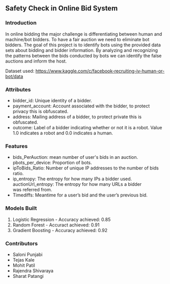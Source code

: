 ## Safety Check in Online Bid System

### Introduction

In online bidding the major challenge is differentiating between human and machine/bot bidders. To have a fair auction we need to eliminate bot bidders. The goal of this project is to identify bots using the provided data sets about bidding and bidder information. By analyzing and recognizing the patterns between the bids conducted by bots we can identify the false auctions and inform the host.

Dataset used: https://www.kaggle.com/c/facebook-recruiting-iv-human-or-bot/data


### Attributes
- bidder_id: Unique identity of a bidder.
- payment_account: Account associated with the bidder, to protect privacy this is obfuscated.
- address: Mailing address of a bidder, to protect private this is obfuscated.
- outcome: Label of a bidder indicating whether or not it is a robot. Value 1.0 indicates a robot and 0.0 indicates a human.

### Features
- bids_PerAuction: mean number of user's bids in an auction.
pbots_per_device: Proportion of bots.​
- ipToBids_Ratio: Number of unique IP addresses to the number of bids ratio.​
- ip_entropy: The entropy for how many IPs a bidder used.
auctionUrl_entropy: The entropy for how many URLs a bidder was referred from.
- Timediffs: Meantime for a user’s bid and the user’s previous bid.

### Models Built
1. Logistic Regression - Accuracy achieved: 0.85
2. Random Forest - Accuract achieved: 0.91
3. Gradient Boosting - Accuracy achieved: 0.92

### Contributors
- Saloni Punjabi 
- Tejas Kale 
- Mohit Patil 
- Rajendra Shivaraya 
- Sharat Patangi 



